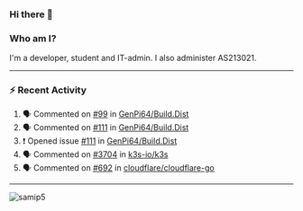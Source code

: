 ### Hi there 👋

### Who am I?
I'm a developer, student and IT-admin. I also administer AS213021.

---
### :zap: Recent Activity
<!--START_SECTION:activity-->
1. 🗣 Commented on [#99](https://github.com/GenPi64/Build.Dist/issues/99) in [GenPi64/Build.Dist](https://github.com/GenPi64/Build.Dist)
2. 🗣 Commented on [#111](https://github.com/GenPi64/Build.Dist/issues/111) in [GenPi64/Build.Dist](https://github.com/GenPi64/Build.Dist)
3. ❗️ Opened issue [#111](https://github.com/GenPi64/Build.Dist/issues/111) in [GenPi64/Build.Dist](https://github.com/GenPi64/Build.Dist)
4. 🗣 Commented on [#3704](https://github.com/k3s-io/k3s/issues/3704) in [k3s-io/k3s](https://github.com/k3s-io/k3s)
5. 🗣 Commented on [#692](https://github.com/cloudflare/cloudflare-go/issues/692) in [cloudflare/cloudflare-go](https://github.com/cloudflare/cloudflare-go)
<!--END_SECTION:activity-->
---

<img align="center" src="https://github-readme-stats.vercel.app/api?username=samip5&show_icons=true" alt="samip5" />
